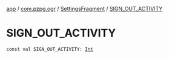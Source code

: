 [app](../../index.md) / [com.pzpg.ogr](../index.md) / [SettingsFragment](index.md) / [SIGN_OUT_ACTIVITY](./-s-i-g-n_-o-u-t_-a-c-t-i-v-i-t-y.md)

# SIGN_OUT_ACTIVITY

`const val SIGN_OUT_ACTIVITY: `[`Int`](https://kotlinlang.org/api/latest/jvm/stdlib/kotlin/-int/index.html)